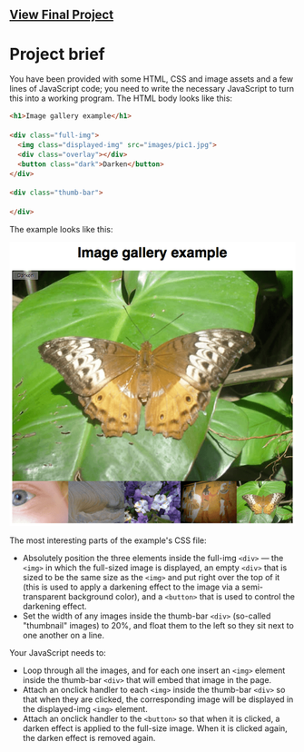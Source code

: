 ## [View Final Project](https://cdn.rawgit.com/diva-D/MDN-learn-web-development/30a4f023/JavaScript/Assessment%2002%20-%20Image%20Gallery/index.html)


# Project brief
You have been provided with some HTML, CSS and image assets and a few lines of JavaScript code; you need to write the necessary JavaScript to turn this into a working program. The HTML body looks like this:

```html
<h1>Image gallery example</h1>

<div class="full-img">
  <img class="displayed-img" src="images/pic1.jpg">
  <div class="overlay"></div>
  <button class="dark">Darken</button>
</div>

<div class="thumb-bar">

</div>
```

The example looks like this:

![Final example](gallery.png)

The most interesting parts of the example's CSS file:

- Absolutely position the three elements inside the full-img ``<div>`` — the ``<img>`` in which the full-sized image is displayed, an empty `<div>` that is sized to be the same size as the `<img>` and put right over the top of it (this is used to apply a darkening effect to the image via a semi-transparent background color), and a `<button>` that is used to control the darkening effect.
- Set the width of any images inside the thumb-bar `<div>` (so-called "thumbnail" images) to 20%, and float them to the left so they sit next to one another on a line.

Your JavaScript needs to:

- Loop through all the images, and for each one insert an `<img>` element inside the thumb-bar `<div>` that will embed that image in the page.
- Attach an onclick handler to each `<img>` inside the thumb-bar `<div>` so that when they are clicked, the corresponding image will be displayed in the displayed-img `<img>` element.
- Attach an onclick handler to the `<button>` so that when it is clicked, a darken effect is applied to the full-size image. When it is clicked again, the darken effect is removed again.